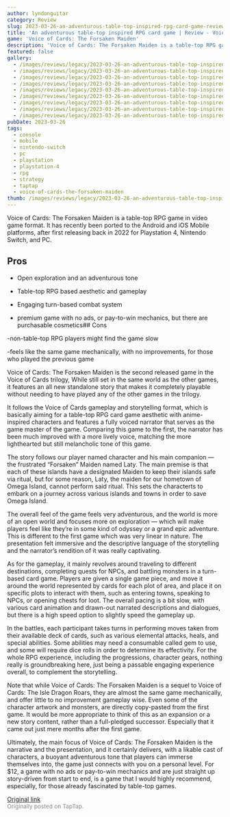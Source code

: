 ```yaml
---
author: lyndonguitar
category: Review
slug: 2023-03-26-an-adventurous-table-top-inspired-rpg-card-game-review-voice-of-cards-the-forsaken-mai
title: 'An adventurous table-top inspired RPG card game | Review - Voice of Cards: The Forsaken Maiden'
game: 'Voice of Cards: The Forsaken Maiden'
description: 'Voice of Cards: The Forsaken Maiden is a table-top RPG game in video game format. It has recently been ported to the Android and iOS Mobile platforms, after first releasing back in 2022 for Playstation 4, Nintendo Switch, and PC.'
featured: false
gallery:
  - /images/reviews/legacy/2023-03-26-an-adventurous-table-top-inspired-rpg-card-game--review---voice-of-cards-the-forsaken-mai-0.avif
  - /images/reviews/legacy/2023-03-26-an-adventurous-table-top-inspired-rpg-card-game--review---voice-of-cards-the-forsaken-mai-1.avif
  - /images/reviews/legacy/2023-03-26-an-adventurous-table-top-inspired-rpg-card-game--review---voice-of-cards-the-forsaken-mai-2.avif
  - /images/reviews/legacy/2023-03-26-an-adventurous-table-top-inspired-rpg-card-game--review---voice-of-cards-the-forsaken-mai-3.avif
  - /images/reviews/legacy/2023-03-26-an-adventurous-table-top-inspired-rpg-card-game--review---voice-of-cards-the-forsaken-mai-4.avif
  - /images/reviews/legacy/2023-03-26-an-adventurous-table-top-inspired-rpg-card-game--review---voice-of-cards-the-forsaken-mai-5.avif
  - /images/reviews/legacy/2023-03-26-an-adventurous-table-top-inspired-rpg-card-game--review---voice-of-cards-the-forsaken-mai-6.avif
  - /images/reviews/legacy/2023-03-26-an-adventurous-table-top-inspired-rpg-card-game--review---voice-of-cards-the-forsaken-mai-7.avif
  - /images/reviews/legacy/2023-03-26-an-adventurous-table-top-inspired-rpg-card-game--review---voice-of-cards-the-forsaken-mai-8.avif
pubDate: 2023-03-26
tags:
  - console
  - mobile
  - nintendo-switch
  - pc
  - playstation
  - playstation-4
  - rpg
  - strategy
  - taptap
  - voice-of-cards-the-forsaken-maiden
thumb: /images/reviews/legacy/2023-03-26-an-adventurous-table-top-inspired-rpg-card-game--review---voice-of-cards-the-forsaken-mai-0.avif
---
```


Voice of Cards: The Forsaken Maiden is a table-top RPG game in video game format. It has recently been ported to the Android and iOS Mobile platforms, after first releasing back in 2022 for Playstation 4, Nintendo Switch, and PC.




## Pros



- Open exploration and an adventurous tone


- Table-top RPG based aesthetic and gameplay


- Engaging turn-based combat system


- premium game with no ads, or pay-to-win mechanics, but there are purchasable cosmetics## Cons


-non-table-top RPG players might find the game slow

-feels like the same game mechanically, with no improvements, for those who played the previous game

Voice of Cards: The Forsaken Maiden is the second released game in the Voice of Cards trilogy, While still set in the same world as the other games, it features an all new standalone story that makes it completely playable without needing to have played any of the other games in the trilogy.

It follows the Voice of Cards gameplay and storytelling format, which is basically aiming for a table-top RPG card game aesthetic with anime-inspired characters and features a fully voiced narrator that serves as the game master of the game. Comparing this game to the first, the narrator has been much improved with a more lively voice, matching the more lighthearted but still melancholic tone of this game.

The story follows our player named character and his main companion — the frustrated “Forsaken” Maiden named Laty. The main premise is that each of these islands have a designated Maiden to keep their islands safe via ritual, but for some reason, Laty, the maiden for our hometown of Omega Island, cannot perform said ritual. This sets the characterts to embark on a journey across various islands and towns in order to save Omega Island.

The overall feel of the game feels very adventurous, and the world is more of an open world and focuses more on exploration — which will make players feel like they’re in some kind of odyssey or a grand epic adventure. This is different to the first game which was very linear in nature. The presentation felt immersive and the descriptive language of the storytelling and the narrator’s rendition of it was really captivating.

As for the gameplay, it mainly revolves around traveling to different destinations, completing quests for NPCs, and battling monsters in a turn-based card game. Players are given a single game piece, and move it around the world represented by cards for each plot of area, and place it on specific plots to interact with them, such as entering towns, speaking to NPCs, or opening chests for loot. The overall pacing is a bit slow, with various card animation and drawn-out narrated descriptions and dialogues, but there is a high speed option to slightly speed the gameplay up.

In the battles, each participant takes turns in performing moves taken from their available deck of cards, such as various elemental attacks, heals, and special abilities. Some abilities may need a consumable called gem to use, and some will require dice rolls in order to determine its effectivity. For the whole RPG experience, including the progressions, character gears, nothing really is groundbreaking here, just being a passable engaging experience overall, to complement the storytelling.

Note that while Voice of Cards: The Forsaken Maiden is a sequel to Voice of Cards: The Isle Dragon Roars, they are almost the same game mechanically, and offer little to no improvement gameplay wise. Even some of the character artwork and monsters, are directly copy-pasted from the first game. It would be more appropriate to think of this as an expansion or a new story content, rather than a full-pledged successor. Especially that it came out just mere months after the first game.

Ultimately, the main focus of Voice of Cards: The Forsaken Maiden is the narrative and the presentation, and it certainly delivers, with a likable cast of characters, a buoyant adventurous tone that players can immerse themselves into, the game just connects with you on a personal level. For $12, a game with no ads or pay-to-win mechanics and are just straight up story-driven from start to end, is a game that I would highly recommend, especially, for those already fascinated by table-top games.

[Original link](https://www.taptap.io/post/4903147)<br><span style="font-size: 0.95em; color: #888;">Originally posted on TapTap.</span>